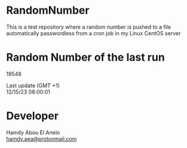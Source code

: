 # RandomNumber    
This is a test repository where a random number is pushed to a file automatically passwordless from a cron job in my Linux CentOS server    
# Random Number of the last run   
19548
      
Last update (GMT +1)    
12/15/23 08:00:01
# Developer    
Hamdy Abou El Anein   
hamdy.aea@protonmail.com
